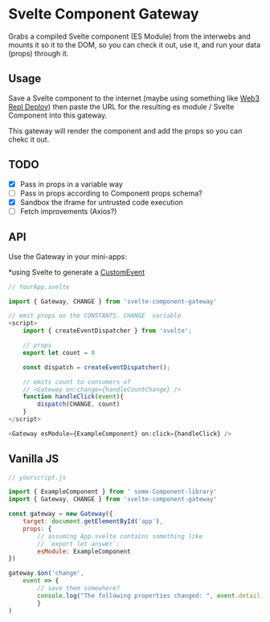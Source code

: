 # Svelte Component Gateway

Grabs a compiled Svelte component (ES Module) from the interwebs and mounts it so it to the DOM, so you can check it out, use it, and run your data (props) through it.

## Usage

Save a Svelte component to the internet (maybe using something like [Web3 Repl Deploy](https://douganderson444.github.io/web3-repl-deploy/)) then paste the URL for the resulting es module / Svelte Component into this gateway.

This gateway will render the component and add the props so you can chekc it out.

## TODO

- [x] Pass in props in a variable way
- [ ] Pass in props according to Component props schema?
- [x] Sandbox the iframe for untrusted code execution
- [ ] Fetch improvements (Axios?)

## API

Use the Gateway in your mini-apps:

\*using Svelte to generate a [CustomEvent](https://developer.mozilla.org/en-US/docs/Web/API/CustomEvent)

```js
// YourApp.svelte

import { Gateway, CHANGE } from 'svelte-component-gateway'

// emit props on the CONSTANTS. CHANGE  variable
<script>
	import { createEventDispatcher } from 'svelte';

    // props
    export let count = 0

	const dispatch = createEventDispatcher();

    // emits count to consumers of
    // <Gateway on:change={handleCountChange} />
    function handleClick(event){
        dispatch(CHANGE, count)
    }
</script>

<Gateway esModule={ExampleComponent} on:click={handleClick} />

```

## Vanilla JS

```js
// yourscript.js

import { ExampleComponent } from ' some-Component-library'
import { Gateway, CHANGE } from 'svelte-component-gateway'

const gateway = new Gateway({
    target: document.getElementById('app'),
	props: {
		// assuming App.svelte contains something like
		// `export let answer`:
		esModule: ExampleComponent
})

gateway.$on('change',
    event => {
        // save them somewhere?
        console.log("The following properties changed: ", event.detail)
        }
)

```
